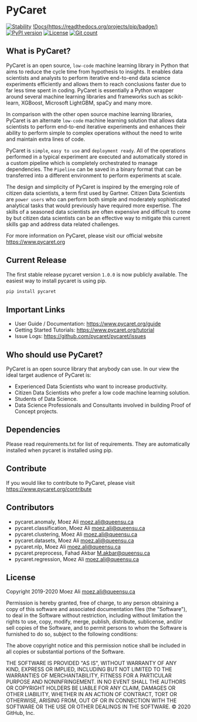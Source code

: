 ﻿# PyCaret
[![Stability](https://img.shields.io/badge/stability-stable-green.svg)](https://img.shields.io/badge/stability-stable-green.svg) [!Docs(https://readthedocs.org/projects/pip/badge/)](https://readthedocs.org/projects/pip/badge/) [![PyPI version](https://badge.fury.io/py/pycaret.svg)](https://badge.fury.io/py/pycaret) [![License](https://img.shields.io/pypi/l/ansicolortags.svg)](https://img.shields.io/pypi/l/ansicolortags.svg) [![Git count](http://hits.dwyl.com/pycaret/pycaret/pycaret.svg)](http://hits.dwyl.com/pycaret/pycaret/pycaret)

## What is PyCaret?
PyCaret is an open source, `low-code` machine learning library in Python that aims to reduce the cycle time from hypothesis to insights. It enables data scientists and analysts to perform iterative end-to-end data science experiments efficiently and allows them to reach conclusions faster due to far less time spent in coding. PyCaret is essentially a Python wrapper around several machine learning libraries and frameworks such as scikit-learn, XGBoost, Microsoft LightGBM, spaCy and many more.

In comparison with the other open source machine learning libraries, PyCaret is an alternate `low-code` machine learning solution that allows data scientists to perform end-to-end iterative experiments and enhances their ability to perform simple to complex operations without the need to write and maintain extra lines of code.

PyCaret is `simple`, `easy to use` and `deployment ready`. All of the operations performed in a typical experiment are executed and automatically stored in a custom pipeline which is completely orchestrated to manage dependencies. The `Pipeline` can be saved in a binary format that can be transferred into a different environment to perform experiments at scale.

The design and simplicity of PyCaret is inspired by the emerging role of citizen data scientists, a term first used by Gartner. Citizen Data Scientists are `power users` who can perform both simple and moderately sophisticated analytical tasks that would previously have required more expertise. The skills of a seasoned data scientists are often expensive and difficult to come by but citizen data scientists can be an effective way to mitigate this current skills gap and address data related challenges.

For more information on PyCaret, please visit our official website https://www.pycaret.org

## Current Release
The first stable release pycaret version `1.0.0` is now publicly available. The easiest way to install pycaret is using pip.

```python
pip install pycaret
```

## Important Links
- User Guide / Documentation: https://www.pycaret.org/guide
- Getting Started Tutorials: https://www.pycaret.org/tutorial
- Issue Logs: https://github.com/pycaret/pycaret/issues

## Who should use PyCaret?
PyCaret is an open source library that anybody can use. In our view the ideal target audience of PyCaret is: <br />

- Experienced Data Scientists who want to increase productivity.
- Citizen Data Scientists who prefer a low code machine learning solution.
- Students of Data Science.
- Data Science Professionals and Consultants involved in building Proof of Concept projects.

## Dependencies
Please read requirements.txt for list of requirements. They are automatically installed when pycaret is installed using pip.

## Contribute
If you would like to contribute to PyCaret, please visit https://www.pycaret.org/contribute

## Contributors
- pycaret.anomaly, Moez Ali <moez.ali@queensu.ca>
- pycaret.classification, Moez Ali <moez.ali@queensu.ca>
- pycaret.clustering, Moez Ali <moez.ali@queensu.ca>
- pycaret.datasets, Moez Ali <moez.ali@queensu.ca>
- pycaret.nlp, Moez Ali <moez.ali@queensu.ca>
- pycaret.preprocess, Fahad Akbar <M.akbar@queensu.ca>
- pycaret.regression, Moez Ali <moez.ali@queensu.ca>

## License

Copyright 2019-2020 Moez Ali <moez.ali@queensu.ca>

Permission is hereby granted, free of charge, to any person obtaining a copy of this software and associated documentation files (the "Software"), to deal in the Software without restriction, including without limitation the rights to use, copy, modify, merge, publish, distribute, sublicense, and/or sell copies of the Software, and to permit persons to whom the Software is furnished to do so, subject to the following conditions:

The above copyright notice and this permission notice shall be included in all copies or substantial portions of the Software.

THE SOFTWARE IS PROVIDED "AS IS", WITHOUT WARRANTY OF ANY KIND, EXPRESS OR IMPLIED, INCLUDING BUT NOT LIMITED TO THE WARRANTIES OF MERCHANTABILITY, FITNESS FOR A PARTICULAR PURPOSE AND NONINFRINGEMENT. IN NO EVENT SHALL THE AUTHORS OR COPYRIGHT HOLDERS BE LIABLE FOR ANY CLAIM, DAMAGES OR OTHER LIABILITY, WHETHER IN AN ACTION OF CONTRACT, TORT OR OTHERWISE, ARISING FROM, OUT OF OR IN CONNECTION WITH THE SOFTWARE OR THE USE OR OTHER DEALINGS IN THE SOFTWARE.
© 2020 GitHub, Inc.